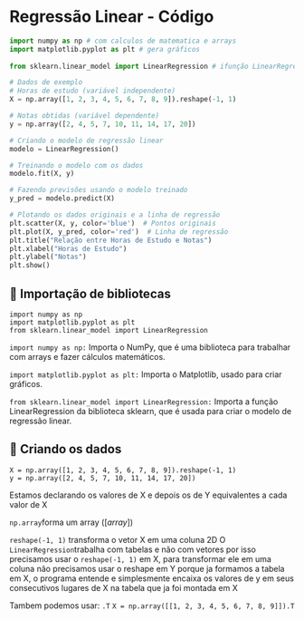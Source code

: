 # Regressão Linear - Código

```py
import numpy as np # com calculos de matematica e arrays			 
import matplotlib.pyplot as plt # gera gráficos
																
from sklearn.linear_model import LinearRegression # ifunção LinearRegression - pode ser baixada, não precisamos criar

# Dados de exemplo
# Horas de estudo (variável independente)
X = np.array([1, 2, 3, 4, 5, 6, 7, 8, 9]).reshape(-1, 1)

# Notas obtidas (variável dependente)
y = np.array([2, 4, 5, 7, 10, 11, 14, 17, 20])

# Criando o modelo de regressão linear
modelo = LinearRegression()

# Treinando o modelo com os dados
modelo.fit(X, y)

# Fazendo previsões usando o modelo treinado
y_pred = modelo.predict(X)

# Plotando os dados originais e a linha de regressão
plt.scatter(X, y, color='blue')  # Pontos originais
plt.plot(X, y_pred, color='red')  # Linha de regressão
plt.title("Relação entre Horas de Estudo e Notas")
plt.xlabel("Horas de Estudo")
plt.ylabel("Notas")
plt.show()

```

## 📌 Importação de bibliotecas
```
import numpy as np
import matplotlib.pyplot as plt
from sklearn.linear_model import LinearRegression
````


```import numpy as np:``` Importa o NumPy, que é uma biblioteca para trabalhar com arrays e fazer cálculos matemáticos.

```import matplotlib.pyplot as plt:``` Importa o Matplotlib, usado para criar gráficos.

```from sklearn.linear_model import LinearRegression:``` Importa a função LinearRegression da biblioteca sklearn, que é usada para criar o modelo de regressão linear.


## 📌 Criando os dados
```
X = np.array([1, 2, 3, 4, 5, 6, 7, 8, 9]).reshape(-1, 1)
y = np.array([2, 4, 5, 7, 10, 11, 14, 17, 20])
```
Estamos declarando os valores de X e depois os de Y equivalentes a cada valor de X

```np.array```forma um array ([*array*])

```reshape(-1, 1)```
transforma o vetor X em uma coluna 2D
O ```LinearRegression```trabalha com tabelas e não com vetores por isso precisamos usar o ```reshape(-1, 1)``` em X, para transformar ele em uma coluna
não precisamos usar o reshape em Y porque ja formamos a tabela em X, o programa entende e simplesmente encaixa os valores de y em seus consecutivos lugares de X na tabela que ja foi montada em X

Tambem podemos usar:
```.T```
```X = np.array([[1, 2, 3, 4, 5, 6, 7, 8, 9]]).T```
